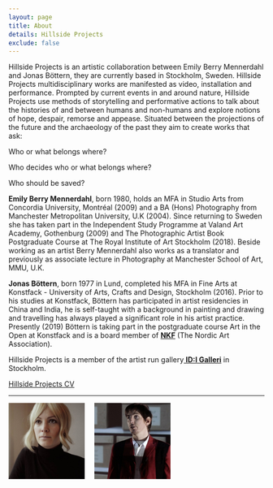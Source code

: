 ```yaml
---
layout: page
title: About
details: Hillside Projects
exclude: false
---
```

Hillside Projects is an artistic collaboration between Emily Berry Mennerdahl and Jonas Böttern, they are currently based in Stockholm, Sweden. Hillside Projects multidisciplinary works are manifested as video, installation and performance. Prompted by current events in and around nature, Hillside Projects use methods of storytelling and performative actions to talk about the histories of and between humans and non-humans and explore notions of hope, despair, remorse and appease. Situated between the projections of the future and the archaeology of the past they aim to create works that ask:



Who or what belongs where? 

Who decides who or what belongs where? 

Who should be saved? 





**Emily Berry Mennerdahl**, born 1980, holds an MFA in Studio Arts from Concordia University, Montréal (2009) and a BA (Hons) Photography from Manchester Metropolitan University, U.K (2004). Since returning to Sweden she has taken part in the Independent Study Programme at Valand Art Academy, Gothenburg (2009) and The Photographic Artist Book Postgraduate Course at The Royal Institute of Art Stockholm (2018). Beside working as an artist Berry Mennerdahl also works as a translator and previously as associate lecture in Photography at Manchester School of Art, MMU, U.K.



**Jonas Böttern**, born 1977 in Lund, completed his MFA in Fine Arts at Konstfack - University of Arts, Crafts and Design, Stockholm (2016). Prior to his studies at Konstfack, Böttern has participated in artist residencies in China and India, he is self-taught with a background in painting and drawing and travelling has always played a significant role in his artist practice. Presently (2019) Böttern is taking part in the postgraduate course Art in the Open at Konstfack and is a board member of [**NKF**](http://nkfsweden.org/) (The Nordic Art Association).



Hillside Projects is a member of the artist run gallery[ **ID:I Galleri**](http://idigalleri.org/) in Stockholm. 



[Hillside Projects CV](/cv.html)

<hr




<hr>

<div class="text-center">
  <img src="/images/Emily_Mennerdahl.jpg" alt="Emily Mennerdahl, Hillside Projects" title="Emily Mennerdahl, Hillside Projects" width="150" style="display: inline;" />
  <img src="/images/Jonas_Bottern.jpg" alt="Jonas Böttern, Hillside Projects" title="Jonas Böttern, Hillside Projects" width="150" style="display: inline; margin-left:15px;"/>
</div>
